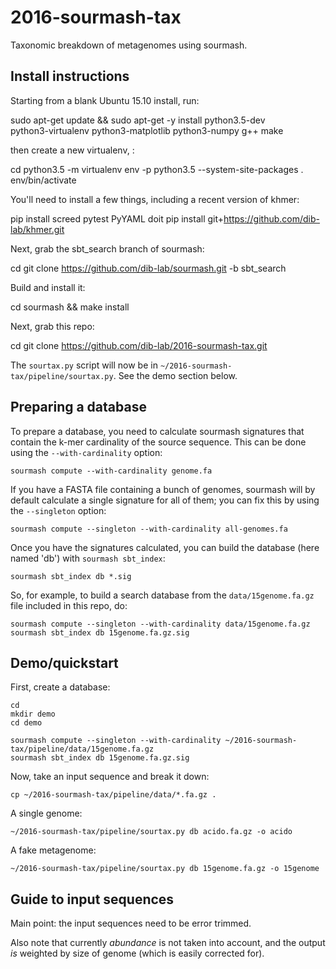 # 2016-sourmash-tax

Taxonomic breakdown of metagenomes using sourmash.

## Install instructions

Starting from a blank Ubuntu 15.10 install, run:

   sudo apt-get update && sudo apt-get -y install python3.5-dev \
        python3-virtualenv python3-matplotlib python3-numpy g++ make

then create a new virtualenv, :

   cd
   python3.5 -m virtualenv env -p python3.5 --system-site-packages
   . env/bin/activate

You'll need to install a few things, including a recent version of khmer:

   pip install screed pytest PyYAML doit
   pip install git+https://github.com/dib-lab/khmer.git

Next, grab the sbt_search branch of sourmash:

   cd
   git clone https://github.com/dib-lab/sourmash.git -b sbt_search

Build and install it:

   cd sourmash && make install

Next, grab this repo:

   cd
   git clone https://github.com/dib-lab/2016-sourmash-tax.git
   
The `sourtax.py` script will now be in
`~/2016-sourmash-tax/pipeline/sourtax.py`.  See the demo section below.

## Preparing a database

To prepare a database, you need to calculate sourmash signatures that
contain the k-mer cardinality of the source sequence.  This can be done
using the `--with-cardinality` option:

    sourmash compute --with-cardinality genome.fa

If you have a FASTA file containing a bunch of genomes, sourmash will
by default calculate a single signature for all of them; you can fix
this by using the `--singleton` option:

    sourmash compute --singleton --with-cardinality all-genomes.fa

Once you have the signatures calculated, you can build the database
(here named 'db') with `sourmash sbt_index`:

    sourmash sbt_index db *.sig

So, for example, to build a search database from the `data/15genome.fa.gz`
file included in this repo, do:

    sourmash compute --singleton --with-cardinality data/15genome.fa.gz
    sourmash sbt_index db 15genome.fa.gz.sig

## Demo/quickstart

First, create a database:

    cd
    mkdir demo
    cd demo
    
    sourmash compute --singleton --with-cardinality ~/2016-sourmash-tax/pipeline/data/15genome.fa.gz
    sourmash sbt_index db 15genome.fa.gz.sig

Now, take an input sequence and break it down:

    cp ~/2016-sourmash-tax/pipeline/data/*.fa.gz .

A single genome:

    ~/2016-sourmash-tax/pipeline/sourtax.py db acido.fa.gz -o acido
    
A fake metagenome:

    ~/2016-sourmash-tax/pipeline/sourtax.py db 15genome.fa.gz -o 15genome

## Guide to input sequences

Main point: the input sequences need to be error trimmed.

Also note that currently *abundance* is not taken into account, and
the output *is* weighted by size of genome (which is easily corrected
for).
